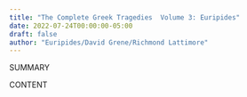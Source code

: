 ```yaml
---
title: "The Complete Greek Tragedies  Volume 3: Euripides"
date: 2022-07-24T00:00:00-05:00
draft: false
author: "Euripides/David Grene/Richmond Lattimore"
---
```


SUMMARY

<!--more-->

CONTENT
